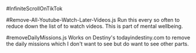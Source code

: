 #InfiniteScrollOnTikTok 

#Remove-All-Youtube-Watch-Later-Videos.js 
Run this every so often to reduce down the list of to watch videos.
This is part of mental wellbeing.

#removeDailyMissions.js
Works on Destiny's todayindestiny.com to remove the daily missions which I don't want to see but do want to see other parts.
